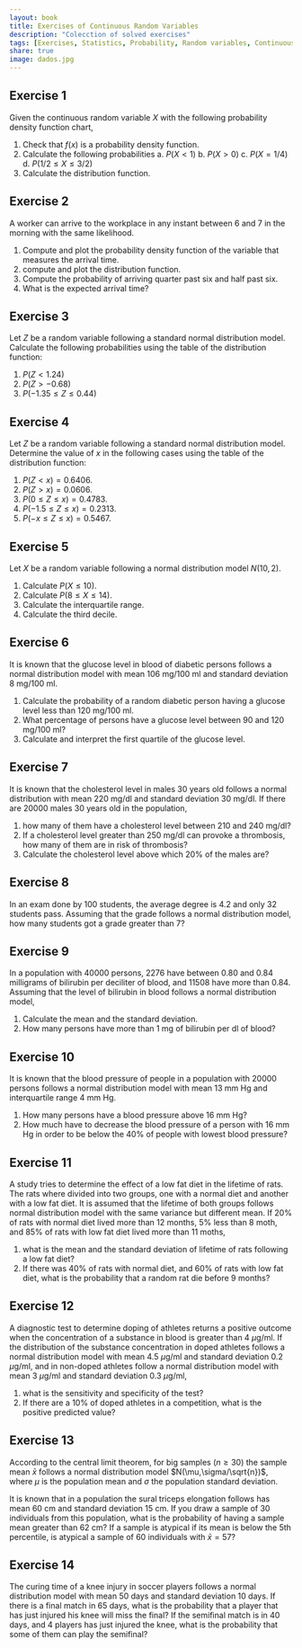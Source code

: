 ```yaml
---
layout: book
title: Exercises of Continuous Random Variables
description: "Colecction of solved exercises"
tags: [Exercises, Statistics, Probability, Random variables, Continuous random variables]
share: true
image: dados.jpg
---
```




## Exercise 1
Given the continuous random variable $X$ with the following probability density function chart,

1.  Check that $f(x)$ is a probability density function.
2.  Calculate the following probabilities
        a.  $P(X<1)$
        b.  $P(X>0)$
        c.  $P(X=1/4)$
        d.  $P(1/2\leq X\leq 3/2)$
3.  Calculate the distribution function.


## Exercise 2
A worker can arrive to the workplace in any instant between 6 and 7 in the morning with the same likelihood.

1.  Compute and plot the probability density function of the variable that measures the arrival time.
2.  compute and plot the distribution function.
3.  Compute the probability of arriving quarter past six and half past six.
4.  What is the expected arrival time?


## Exercise 3
Let $Z$ be a random variable following a standard normal distribution model. Calculate the following probabilities using the table of the distribution function:

1.  $P(Z<1.24)$
2.  $P(Z>-0.68)$
3.  $P(-1.35\leq Z\leq 0.44)$


## Exercise 4
Let $Z$ be a random variable following a standard normal distribution model. Determine the value of $x$ in the following cases using the table of the distribution function:

1.  $P(Z<x)=0.6406$.
2.  $P(Z>x)=0.0606$.
3.  $P(0\leq Z\leq x)=0.4783$.
4.  $P(-1.5\leq Z\leq x)=0.2313$.
5.  $P(-x\leq Z\leq x)=0.5467$.


## Exercise 5
Let $X$ be a random variable following a normal distribution model $N(10,2)$.

1.  Calculate $P(X\leq 10)$.
2.  Calculate $P(8\leq X\leq 14)$.
3.  Calculate the interquartile range.
4.  Calculate the third decile.


## Exercise 6
It is known that the glucose level in blood of diabetic persons follows a normal distribution model with mean 106 mg/100 ml and standard deviation 8 mg/100 ml.

1.  Calculate the probability of a random diabetic person having a glucose level less than 120 mg/100 ml.
2.  What percentage of persons have a glucose level between 90 and 120 mg/100 ml?
3.  Calculate and interpret the first quartile of the glucose level.


## Exercise 7
It is known that the cholesterol level in males 30 years old follows a normal distribution with mean 220 mg/dl and standard deviation 30 mg/dl. If there are 20000 males 30 years old in the population,

1.  how many of them have a cholesterol level between 210 and 240 mg/dl?
2.  If a cholesterol level greater than 250 mg/dl can provoke a thrombosis, how many of them are in risk of thrombosis?
3.  Calculate the cholesterol level above which 20% of the males are?


## Exercise 8
In an exam done by 100 students, the average degree is 4.2 and only 32 students pass. Assuming that the grade follows a normal distribution model, how many students got a grade greater than 7?


## Exercise 9
In a population with 40000 persons, 2276 have between 0.80 and 0.84 milligrams of bilirubin per deciliter of blood, and 11508 have more than 0.84. Assuming that the level of bilirubin in blood follows a normal distribution model,

1.  Calculate the mean and the standard deviation.
2.  How many persons have more than 1 mg of bilirubin per dl of blood?


## Exercise 10
It is known that the blood pressure of people in a population with 20000 persons follows a normal distribution model with mean 13 mm Hg and interquartile range 4 mm Hg.

1.  How many persons have a blood pressure above 16 mm Hg?
2.  How much have to decrease the blood pressure of a person with 16 mm Hg in order to be below the 40% of people with lowest blood pressure?


## Exercise 11
A study tries to determine the effect of a low fat diet in the lifetime of rats. The rats where divided into two groups, one with a normal diet and another with a low fat diet. It is assumed that the lifetime of both groups follows normal distribution model with the same variance but different mean. If 20% of rats with normal diet lived more than 12 months, 5% less than 8 moth, and 85% of rats with low fat diet lived more than 11 moths,

1.  what is the mean and the standard deviation of lifetime of rats following a low fat diet?
2.  If there was 40% of rats with normal diet, and 60% of rats with low fat diet, what is the probability that a random rat die before 9 months?


## Exercise 12
A diagnostic test to determine doping of athletes returns a positive outcome when the concentration of a substance in blood is greater than 4 $\mu$g/ml. If the distribution of the substance concentration in doped athletes follows a normal distribution model with mean 4.5 $\mu$g/ml and standard deviation 0.2 $\mu$g/ml, and in non-doped athletes follow a normal distribution model with mean 3 $\mu$g/ml and standard deviation 0.3 $\mu$g/ml,

1.  what is the sensitivity and specificity of the test?
2.  If there are a 10% of doped athletes in a competition, what is the positive predicted value?


## Exercise 13
According to the central limit theorem, for big samples ($n\geq 30$) the sample mean $\bar x$ follows a normal distribution model $N(\mu,\sigma/\sqrt{n})$, where $\mu$ is the population mean and $\sigma$ the population standard deviation.

It is known that in a population the sural triceps elongation follows has mean 60 cm and standard deviation 15 cm. If you draw a sample of 30 individuals from this population, what is the probability of having a sample mean greater than 62 cm? If a sample is atypical if its mean is below the 5th percentile, is atypical a sample of 60 individuals with $\bar x=57$?


## Exercise 14
The curing time of a knee injury in soccer players follows a normal distribution model with mean 50 days and standard deviation 10 days. If there is a final match in 65 days, what is the probability that a player that has just injured his knee will miss the final? If the semifinal match is in 40 days, and 4 players has just injured the knee, what is the probability that some of them can play the semifinal?






